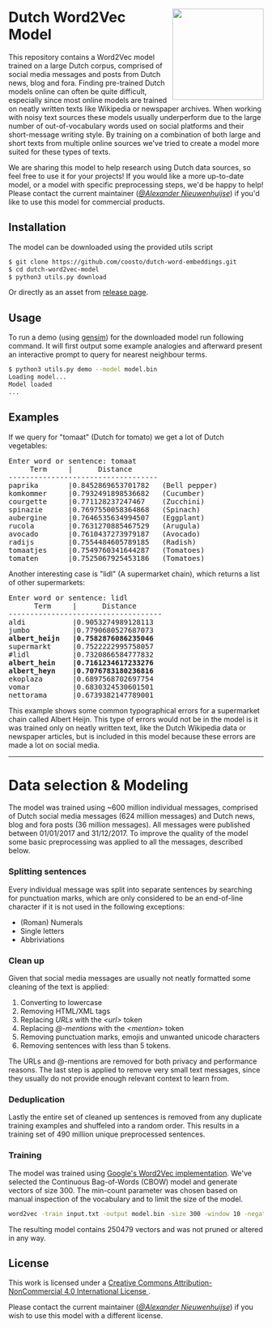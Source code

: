 <h1> <a href="https://www.coosto.com/en"><img align="right" src="https://www.coosto.com/themes/coosto/assets/images/misc/logo-coosto.png" width="180px"></a> Dutch Word2Vec Model </h1>

This repository contains a Word2Vec model trained on a large Dutch corpus, comprised of social media messages and posts from Dutch news, blog and fora. Finding pre-trained Dutch models online can often be quite difficult, especially since most online models are trained on neatly written texts like Wikipedia or newspaper archives. When working with noisy text sources these models usually underperform due to the large number of out-of-vocabulary words used on social platforms and their short-message writing style. By training on a combination of both large and short texts from multiple online sources we've tried to create a model more suited for these types of texts.

We are sharing this model to help research using Dutch data sources, so feel free to use it for your projects! If you would like a more up-to-date model, or a model with specific preprocessing steps, we'd be happy to help! Please contact the current maintainer ([*@Alexander Nieuwenhuijse*](https://github.com/severun)) if you'd like to use this model for commercial products.

## Installation
The model can be downloaded using the provided utils script
```sh
$ git clone https://github.com/coosto/dutch-word-embeddings.git
$ cd dutch-word2vec-model
$ python3 utils.py download
```
Or directly as an asset from [release page](https://github.com/coosto/dutch-word-embeddings/releases).

## Usage
To run a demo (using [gensim](https://github.com/RaRe-Technologies/gensim)) for the downloaded model run following command. It will first output some example analogies and afterward present an interactive prompt to query for nearest neighbour terms.
```sh
$ python3 utils.py demo --model model.bin
Loading model...
Model loaded
...
````

## Examples
If we query for "tomaat" (Dutch for tomato) we get a lot of Dutch vegetables:  
<pre>
Enter word or sentence: tomaat
     Term     |      Distance
-----------------------------------
paprika       |0.8452869653701782   (Bell pepper)
komkommer     |0.7932491898536682   (Cucumber)
courgette     |0.771128237247467    (Zucchini)
spinazie      |0.7697550058364868   (Spinach)
aubergine     |0.7646535634994507   (Eggplant)
rucola        |0.7631270885467529   (Arugula)
avocado       |0.7610437273979187   (Avocado)
radijs        |0.7554484605789185   (Radish)
tomaatjes     |0.7549760341644287   (Tomatoes)
tomaten       |0.7525067925453186   (Tomatoes)
</pre>

Another interesting case is "lidl" (A supermarket chain), which returns a list of other supermarkets:
<pre>
Enter word or sentence: lidl
      Term     |      Distance
------------------------------------
aldi           |0.9053274989128113
jumbo          |0.7790680527687073
<b>albert_heijn   |0.7582876086235046</b>
supermarkt     |0.7522222995758057
#lidl          |0.7320866584777832
<b>albert_hein    |0.7161234617233276</b>
<b>albert_heyn    |0.7076783180236816</b>
ekoplaza       |0.6897568702697754
vomar          |0.6830324530601501
nettorama      |0.6739382147789001
</pre>
This example shows some common typographical errors for a supermarket chain called Albert Heijn. This type of errors would not be in the model is it was trained only on neatly written text, like the Dutch Wikipedia data or newspaper articles, but is included in this model because these errors are made a lot on social media.

<hr>

# Data selection & Modeling
The model was trained using ~600 million individual messages, comprised of Dutch social media messages (624 million messages) and Dutch news, blog and fora posts (36 million messages). All messages were published between 01/01/2017 and 31/12/2017. To improve the quality of the model some basic preprocessing was applied to all the messages, described below.

### Splitting sentences
Every individual message was split into separate sentences by searching for punctuation marks, which are only considered to be an end-of-line character if it is not used in the following exceptions:
* (Roman) Numerals
* Single letters
* Abbriviations

### Clean up
Given that social media messages are usually not neatly formatted some cleaning of the text is applied:
1. Converting to lowercase
2. Removing HTML/XML tags
3. Replacing *URLs* with the *\<url\>* token
4. Replacing *@-mentions* with the *\<mention\>* token
5. Removing punctuation marks, emojis and unwanted unicode characters
7. Removing sentences with less than 5 tokens.

The URLs and @-mentions are removed for both privacy and performance reasons. The last step is applied to remove very small text messages, since they usually do not provide enough relevant context to learn from.

### Deduplication
Lastly the entire set of cleaned up sentences is removed from any duplicate training examples and shuffeled into a random order. This results in a training set of 490 million unique preprocessed sentences.

### Training
The model was trained using [Google's Word2Vec implementation](https://code.google.com/p/word2vec/). We've selected the Continuous Bag-of-Words (CBOW) model and generate vectors of size 300. The min-count parameter was chosen based on manual inspection of the vocabulary and to limit the size of the model.
```sh
word2vec -train input.txt -output model.bin -size 300 -window 10 -negative 10 -hs 0 -cbow 1 -sample 1e-5 -iter 5 -min-count 300
```
The resulting model contains 250479 vectors and was not pruned or altered in any way.

License
----
This work is licensed under a [Creative Commons Attribution-NonCommercial 4.0 International License ](https://creativecommons.org/licenses/by-nc/4.0/).

Please contact the current maintainer ([*@Alexander Nieuwenhuijse*](https://github.com/severun)) if you wish to use this model with a different license.
